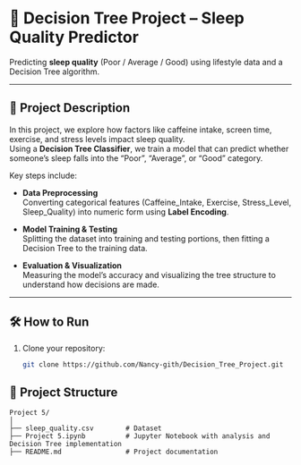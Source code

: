 # 🧠 Decision Tree Project – Sleep Quality Predictor

Predicting **sleep quality** (Poor / Average / Good) using lifestyle data and a Decision Tree algorithm.

---

## 📖 Project Description

In this project, we explore how factors like caffeine intake, screen time, exercise, and stress levels impact sleep quality.  
Using a **Decision Tree Classifier**, we train a model that can predict whether someone’s sleep falls into the “Poor”, “Average”, or “Good” category.

Key steps include:

- **Data Preprocessing**  
  Converting categorical features (Caffeine_Intake, Exercise, Stress_Level, Sleep_Quality) into numeric form using **Label Encoding**.

- **Model Training & Testing**  
  Splitting the dataset into training and testing portions, then fitting a Decision Tree to the training data.

- **Evaluation & Visualization**  
  Measuring the model’s accuracy and visualizing the tree structure to understand how decisions are made.

---

## 🛠️ How to Run

1. Clone your repository:

   ```bash
   git clone https://github.com/Nancy-gith/Decision_Tree_Project.git
## 📁 Project Structure
```
Project 5/
│
├── sleep_quality.csv        # Dataset
├── Project 5.ipynb          # Jupyter Notebook with analysis and Decision Tree implementation
├── README.md                # Project documentation
